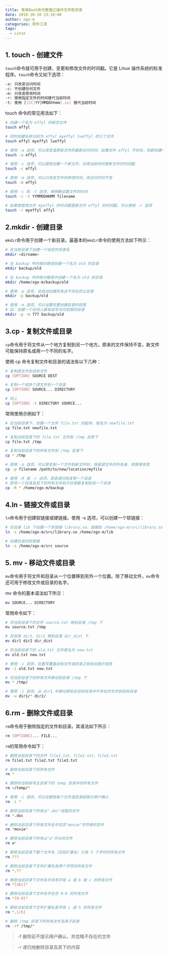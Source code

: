 ```yaml
---
title: 常用Bash命令整理之操作文件和目录
date: 2018-10-10 23:10:00
author: xgo-m
categories: 软件工具
tags:
  - Linux
---
```


## 1. touch - 创建文件

`touch`命令就可用于创建、变更和修改文件的时间戳。它是 Linux 操作系统的标准程序。`touch`命令又如下选项：

```bash
-a: 只改变访问时间 
-c: 不创建任何文件
-m: 只改变修改时间
-r: 使用指定文件的时间替代当前时间
-t: 使用 [[CC]YY]MMDDhhmm[.ss] 替代当前时间
```

touch 命令的常见用法如下：

```bash
# 创建一个名为 effyl 的新空文件
touch effyl

# 同时创建名称分别为 effyl myeffyl lueffyl 的三个文件
touch effyl myeffyl lueffyl

# 使用 -a 选项，可以改变或更新文件的最新访问时间，如果文件 effyl 不存在，则新创建一个
touch -a effyl

# 使用 -c 选项，可以避免创建一个新文件，并用当前时间更新文件的时间戳
touch -c effyl

# 使用 -m 选项，可以只改变文件的修改时间，而访问时间不变
touch -m effyl

# 使用 -c 和 -t 选项，来明确设置文件的时间
touch -c -t YYMMDDHHMM filename

# 如果想使用文件 myeffyl 的时间戳更新文件 effyl 的时间戳，可以使用 -r 选项
touch -r myeffyl effyl
```

## 2.mkdir - 创建目录

`mkdir`命令用于创建一个新目录。最基本的`mkdir`命令的使用方法如下所示：

```bash
# 在当前目录下创建一个给定的目录名
mkdir <dirname>

# 在 backup 中的相对路径创建一个名为 old 的目录
mkdir backup/old

# 在 backup 中的绝对路径中创建一个名为 old 的目录
mkdir /home/xgo-m/backup/old

# 使用 -p 选项，会自动创建所有还不存在的父目录
mkdir -p backup/old

# 使用 -m 选项，可以设置将要创建目录的权限
# 如：创建一个任何人都有读写访问权限的目录
mkdir -p -m 777 backup/old
```

## 3.cp - 复制文件或目录

`cp`命令用于将文件从一个地方复制到另一个地方。原来的文件保持不变，新文件可能保持原名或用一个不同的名字。

使用 cp 命令复制文件和目录的语法有以下几种：

```bash
# 复制源文件到目标文件
cp [OPTION] SOURCE DEST

# 复制一个或多个源文件到一个目录
cp [OPTION] SOURCE... DIRECTORY

# 同上
cp [OPTION] -t DIRECTORY SOURCE... 
```

常用使用示例如下：

```bash
# 在当前目录下，创建一个文件 file.txt 的副本，取名为 newfile.txt
cp file.txt newfile.txt

# 复制当前目录下的 file.txt 文件到 /tmp 目录下
cp file.txt /tmp

# 复制当前目录下的所有文件到 /tmp 目录下
cp * /tmp

# 使用 -p 选项，可以使复制一个文件到新文件时，保留源文件的所有者、权限等信息
cp -p filename /path/to/new/location/myfile

# 使用 -R 或 -r 选项，恶意递归地复制一个目录
# 即将一个目录及其下的所有文件和子目录都复制到另一个目录
cp -R * /home/xgo-m/backup
```

## 4.ln - 链接文件或目录

`ln`命令用于创建软链接或硬链接。使用 -s 选项，可以创建一个软链接：

```bash
# 在目录 lib 下创建一个软链接 library.so，链接到 /home/xgo-m/src/library.so
ln -s /home/xgo-m/src/library.so /home/xgo-m/lib

# 创建目录的软链接
ln -s /home/xgo-m/src source
```

## 5. mv - 移动文件或目录

`mv`命令用于将文件和目录从一个位置移到另外一个位置。除了移动文件，`mv`命令还可用于修改文件或目录的名字。

mv 命令的基本语法如下所示：

```bash
mv SOURCE... DIRECTORY
```

常用命令如下：

```bash
# 将当前目录下的文件 source.txt 移到目录 /tmp 下
mv source.txt /tmp

# 将目录 dir1、dir2 移到目录 dir_dist 下
mv dir1 dir2 dir_dist

# 将当前目录下的 old.txt 文件更名为 new.txt
mv old.txt new.txt

# 使用 -i 选项，在重写覆盖目标文件或目录之前给出提示信息
mv -i old.txt new.txt

# 将当前目录下的所有文件移动到目录 /tmp 下
mv * /tmp/

# 使用 -i 选项，从 dir1 中移动那些在目标目录中不存在的文件到目标目录
mv -u dir1/* dir2/
```

## 6.rm - 删除文件或目录

`rm`命令用于删除指定的文件和目录。其语法如下所示：

```bash
rm [OPTIONS]... FILE...
```

`rm`的常用命令如下：

```bash
# 删除当前目录下的文件 file1.txt、file2.txt、file3.txt
rm file1.txt file2.txt file3.txt

# 删除当前目录下的所有文件
rm *

# 删除你当前帐号主目录下的 temp 目录中的所有文件
rm ~/temp/*

# 使用 -i 选项，可以在删除每个文件或目录前提示用户确认
rm -i *

# 删除当前目录下所有以".doc"结尾的文件
rm *.doc

# 删除当前目录下所有文件名中包含"movie"字符串的文件
rm *movie*

# 删除当前目录下所有以"a"开头的文件
rm a*

# 删除当前目录下整个文件名（包括扩展名）只有 3 个字符的所有文件
rm ???

# 删除当前目录下文件扩展名有两个字符的所有文件
rm *.??

# 删除当前目录下文件名中含有字母 a 或 b 或 c 的所有文件
rm *[abc]*

# 删除当前目录下文件名中包含 0~9 的所有文件
rm *[0-9]*

# 删除当前目录下文件扩展名是字母 c 或 h 的所有文件
rm *.[ch]

# 删除 /tmp 目录下的所有文件及其子目录
rm -rf /tmp/*
```

> -f 删除前不提示用户确认，并忽略不存在的文件

> -r 递归地删除目录及其下的内容